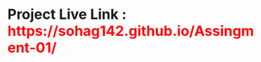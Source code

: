 <h1>Project Live Link : <span style="color:red">https://sohag142.github.io/Assingment-01/</span></h1>
